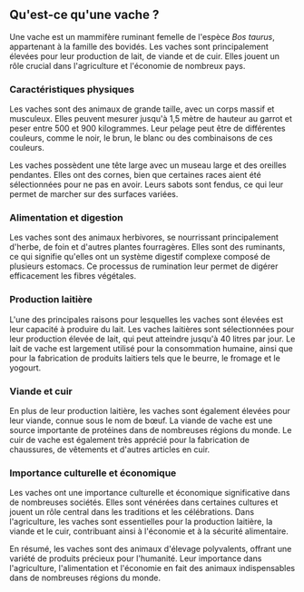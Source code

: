 ## Qu'est-ce qu'une vache ?

Une vache est un mammifère ruminant femelle de l'espèce *Bos taurus*, appartenant à la famille des bovidés. Les vaches sont principalement élevées pour leur production de lait, de viande et de cuir. Elles jouent un rôle crucial dans l'agriculture et l'économie de nombreux pays.

### Caractéristiques physiques

Les vaches sont des animaux de grande taille, avec un corps massif et musculeux. Elles peuvent mesurer jusqu'à 1,5 mètre de hauteur au garrot et peser entre 500 et 900 kilogrammes. Leur pelage peut être de différentes couleurs, comme le noir, le brun, le blanc ou des combinaisons de ces couleurs.

Les vaches possèdent une tête large avec un museau large et des oreilles pendantes. Elles ont des cornes, bien que certaines races aient été sélectionnées pour ne pas en avoir. Leurs sabots sont fendus, ce qui leur permet de marcher sur des surfaces variées.

### Alimentation et digestion

Les vaches sont des animaux herbivores, se nourrissant principalement d'herbe, de foin et d'autres plantes fourragères. Elles sont des ruminants, ce qui signifie qu'elles ont un système digestif complexe composé de plusieurs estomacs. Ce processus de rumination leur permet de digérer efficacement les fibres végétales.

### Production laitière

L'une des principales raisons pour lesquelles les vaches sont élevées est leur capacité à produire du lait. Les vaches laitières sont sélectionnées pour leur production élevée de lait, qui peut atteindre jusqu'à 40 litres par jour. Le lait de vache est largement utilisé pour la consommation humaine, ainsi que pour la fabrication de produits laitiers tels que le beurre, le fromage et le yogourt.

### Viande et cuir

En plus de leur production laitière, les vaches sont également élevées pour leur viande, connue sous le nom de bœuf. La viande de vache est une source importante de protéines dans de nombreuses régions du monde. Le cuir de vache est également très apprécié pour la fabrication de chaussures, de vêtements et d'autres articles en cuir.

### Importance culturelle et économique

Les vaches ont une importance culturelle et économique significative dans de nombreuses sociétés. Elles sont vénérées dans certaines cultures et jouent un rôle central dans les traditions et les célébrations. Dans l'agriculture, les vaches sont essentielles pour la production laitière, la viande et le cuir, contribuant ainsi à l'économie et à la sécurité alimentaire.

En résumé, les vaches sont des animaux d'élevage polyvalents, offrant une variété de produits précieux pour l'humanité. Leur importance dans l'agriculture, l'alimentation et l'économie en fait des animaux indispensables dans de nombreuses régions du monde.